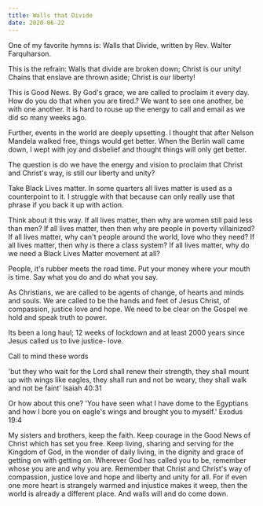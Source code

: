 ```yaml
---
title: Walls that Divide
date: 2020-06-22
---
```



One of my favorite hymns is:  Walls that Divide, written by Rev. Walter Farquharson. 
 
This is the refrain: Walls that divide are broken down; Christ is our unity!  Chains that enslave are thrown aside; Christ 
is our liberty! 
 
This is Good News.  By God's grace, we are called to proclaim it every day. How do you do that when you are tired.?  We 
want to see one another, be with one another.  It is hard to rouse up the energy to call and email as we did so many weeks
ago. 
 
Further, events in the world are deeply upsetting.    I thought that after Nelson Mandela walked free, things would get
better.  When the Berlin wall came down, I wept with joy and disbelief and thought things will only get better. 
 
The question is do we have the energy and vision to proclaim that Christ and Christ's way, is still our liberty and unity?  
 
Take Black Lives matter. In some quarters all lives matter is used as a counterpoint to it.   I struggle with that because
can only really use that phrase if you back it up with action. 
 
Think about it this way. If all lives matter, then why are women still paid less than men?  If all lives matter, then then
why are people in poverty villainized?  If all lives matter, why can't people around the world, love who they need?  If
all lives matter, then why is there a class system?  If all lives matter, why do we need a Black Lives Matter movement at 
all? 
 
People, it's rubber meets the road time.  Put your money where your mouth is time.  Say what you do and do what you say.  
 
As Christians, we are called to be agents of change, of hearts and minds and souls.  We are called to be the hands and 
feet of Jesus Christ, of compassion, justice love and hope. We need to be clear on the Gospel we hold and speak truth to 
power. 
 
Its been a long haul; 12 weeks of lockdown and at least 2000 years since Jesus called us to live justice- love. 
 
Call to mind these words 
 
'but they who wait for the Lord shall renew their strength, they shall mount up with wings like eagles, they shall run 
and not be weary, they shall walk and not be faint' Isaiah 40:31 
 
Or how about this one? 'You have seen what I have dome to the Egyptians and how I bore you on eagle's wings and brought 
you to myself.'  Exodus 19:4 
 
My sisters and brothers, keep the faith.  Keep courage in the Good News of Christ which has set you free.  Keep living, 
sharing and serving for the Kingdom of God, in the wonder of daily living, in the dignity and grace of getting on with 
getting on. Wherever God has called you to be, remember whose you are and why you are. Remember that Christ and Christ's 
way of compassion, justice love and hope and liberty and unity for all.  For if even one more heart is strangely warmed 
and injustice makes it weep, then the world is already a different place.  And walls will and do come down.    
 


